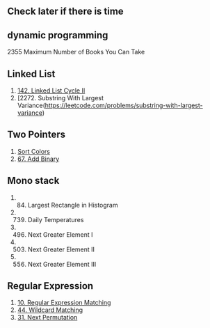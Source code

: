 ## Check later if there is time

## dynamic programming
2355	Maximum Number of Books You Can Take

## Linked List
1. [142. Linked List Cycle II](https://leetcode.com/problems/linked-list-cycle-ii)
2. [2272. Substring With Largest Variance(https://leetcode.com/problems/substring-with-largest-variance)

## Two Pointers
1. [Sort Colors](https://leetcode.com/problems/sort-colors)
2. [67. Add Binary](https://leetcode.com/problems/add-binary)  

## Mono stack


1. 84. Largest Rectangle in Histogram
1. 739. Daily Temperatures
1. 496. Next Greater Element I
1. 503. Next Greater Element II
1. 556. Next Greater Element III
  
## Regular Expression
1. [10. Regular Expression Matching](https://leetcode.com/problems/regular-expression-matching)
2. [44. Wildcard Matching](https://leetcode.com/problems/wildcard-matching)
2. [31. Next Permutation](https://leetcode.com/problems/next-permutation)
